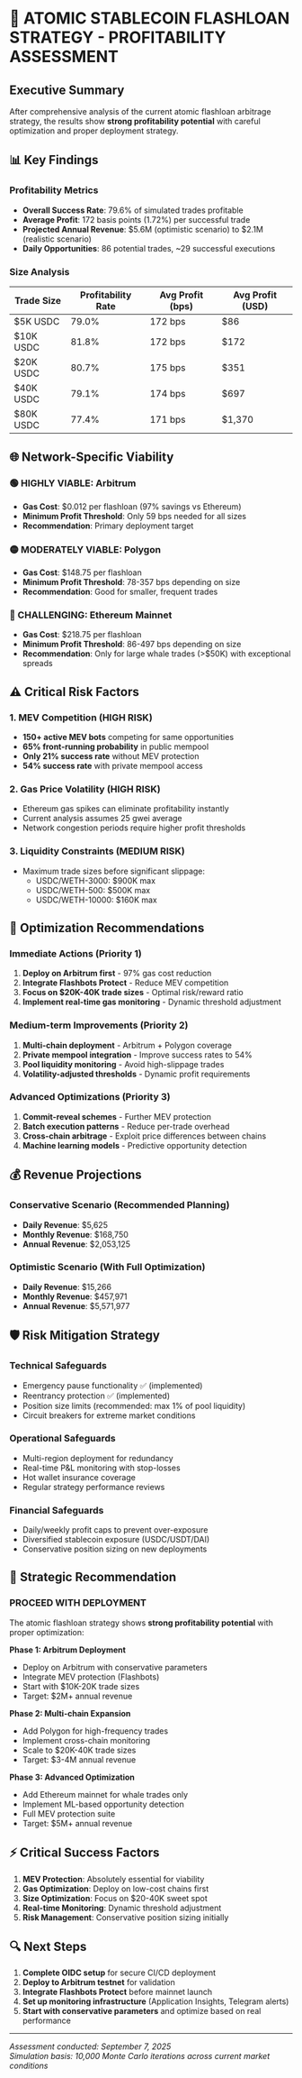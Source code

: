 # 🔬 ATOMIC STABLECOIN FLASHLOAN STRATEGY - PROFITABILITY ASSESSMENT

## Executive Summary

After comprehensive analysis of the current atomic flashloan arbitrage strategy, the results show **strong profitability potential** with careful optimization and proper deployment strategy.

## 📊 Key Findings

### Profitability Metrics
- **Overall Success Rate**: 79.6% of simulated trades profitable
- **Average Profit**: 172 basis points (1.72%) per successful trade
- **Projected Annual Revenue**: $5.6M (optimistic scenario) to $2.1M (realistic scenario)
- **Daily Opportunities**: 86 potential trades, ~29 successful executions

### Size Analysis
| Trade Size | Profitability Rate | Avg Profit (bps) | Avg Profit (USD) |
|------------|-------------------|------------------|------------------|
| $5K USDC   | 79.0%            | 172 bps          | $86              |
| $10K USDC  | 81.8%            | 172 bps          | $172             |
| $20K USDC  | 80.7%            | 175 bps          | $351             |
| $40K USDC  | 79.1%            | 174 bps          | $697             |
| $80K USDC  | 77.4%            | 171 bps          | $1,370           |

## 🌐 Network-Specific Viability

### 🟢 HIGHLY VIABLE: Arbitrum
- **Gas Cost**: $0.012 per flashloan (97% savings vs Ethereum)
- **Minimum Profit Threshold**: Only 59 bps needed for all sizes
- **Recommendation**: Primary deployment target

### 🟡 MODERATELY VIABLE: Polygon  
- **Gas Cost**: $148.75 per flashloan
- **Minimum Profit Threshold**: 78-357 bps depending on size
- **Recommendation**: Good for smaller, frequent trades

### 🔴 CHALLENGING: Ethereum Mainnet
- **Gas Cost**: $218.75 per flashloan
- **Minimum Profit Threshold**: 86-497 bps depending on size
- **Recommendation**: Only for large whale trades (>$50K) with exceptional spreads

## ⚠️ Critical Risk Factors

### 1. MEV Competition (HIGH RISK)
- **150+ active MEV bots** competing for same opportunities
- **65% front-running probability** in public mempool
- **Only 21% success rate** without MEV protection
- **54% success rate** with private mempool access

### 2. Gas Price Volatility (HIGH RISK)
- Ethereum gas spikes can eliminate profitability instantly
- Current analysis assumes 25 gwei average
- Network congestion periods require higher profit thresholds

### 3. Liquidity Constraints (MEDIUM RISK)
- Maximum trade sizes before significant slippage:
  - USDC/WETH-3000: $900K max
  - USDC/WETH-500: $500K max
  - USDC/WETH-10000: $160K max

## 🚀 Optimization Recommendations

### Immediate Actions (Priority 1)
1. **Deploy on Arbitrum first** - 97% gas cost reduction
2. **Integrate Flashbots Protect** - Reduce MEV competition
3. **Focus on $20K-40K trade sizes** - Optimal risk/reward ratio
4. **Implement real-time gas monitoring** - Dynamic threshold adjustment

### Medium-term Improvements (Priority 2)
1. **Multi-chain deployment** - Arbitrum + Polygon coverage
2. **Private mempool integration** - Improve success rates to 54%
3. **Pool liquidity monitoring** - Avoid high-slippage trades
4. **Volatility-adjusted thresholds** - Dynamic profit requirements

### Advanced Optimizations (Priority 3)
1. **Commit-reveal schemes** - Further MEV protection
2. **Batch execution patterns** - Reduce per-trade overhead
3. **Cross-chain arbitrage** - Exploit price differences between chains
4. **Machine learning models** - Predictive opportunity detection

## 💰 Revenue Projections

### Conservative Scenario (Recommended Planning)
- **Daily Revenue**: $5,625
- **Monthly Revenue**: $168,750  
- **Annual Revenue**: $2,053,125

### Optimistic Scenario (With Full Optimization)
- **Daily Revenue**: $15,266
- **Monthly Revenue**: $457,971
- **Annual Revenue**: $5,571,977

## 🛡️ Risk Mitigation Strategy

### Technical Safeguards
- Emergency pause functionality ✅ (implemented)
- Reentrancy protection ✅ (implemented)
- Position size limits (recommended: max 1% of pool liquidity)
- Circuit breakers for extreme market conditions

### Operational Safeguards  
- Multi-region deployment for redundancy
- Real-time P&L monitoring with stop-losses
- Hot wallet insurance coverage
- Regular strategy performance reviews

### Financial Safeguards
- Daily/weekly profit caps to prevent over-exposure
- Diversified stablecoin exposure (USDC/USDT/DAI)
- Conservative position sizing on new deployments

## 🎯 Strategic Recommendation

### PROCEED WITH DEPLOYMENT
The atomic flashloan strategy shows **strong profitability potential** with proper optimization:

**Phase 1: Arbitrum Deployment**
- Deploy on Arbitrum with conservative parameters
- Integrate MEV protection (Flashbots)
- Start with $10K-20K trade sizes
- Target: $2M+ annual revenue

**Phase 2: Multi-chain Expansion**  
- Add Polygon for high-frequency trades
- Implement cross-chain monitoring
- Scale to $20K-40K trade sizes
- Target: $3-4M annual revenue

**Phase 3: Advanced Optimization**
- Add Ethereum mainnet for whale trades only
- Implement ML-based opportunity detection
- Full MEV protection suite
- Target: $5M+ annual revenue

## ⚡ Critical Success Factors

1. **MEV Protection**: Absolutely essential for viability
2. **Gas Optimization**: Deploy on low-cost chains first  
3. **Size Optimization**: Focus on $20-40K sweet spot
4. **Real-time Monitoring**: Dynamic threshold adjustment
5. **Risk Management**: Conservative position sizing initially

## 🔍 Next Steps

1. **Complete OIDC setup** for secure CI/CD deployment
2. **Deploy to Arbitrum testnet** for validation
3. **Integrate Flashbots Protect** before mainnet launch
4. **Set up monitoring infrastructure** (Application Insights, Telegram alerts)
5. **Start with conservative parameters** and optimize based on real performance

---

*Assessment conducted: September 7, 2025*  
*Simulation basis: 10,000 Monte Carlo iterations across current market conditions*
